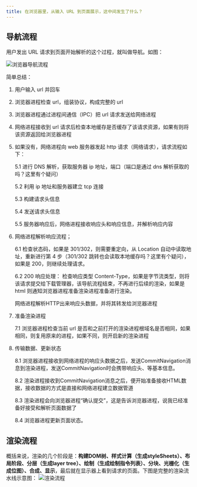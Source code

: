 ```yaml
---
title: 在浏览器里，从输入 URL 到页面展示，这中间发生了什么？
---
```


## 导航流程

用户发出 URL 请求到页面开始解析的这个过程，就叫做导航。如图：

![浏览器导航流程](https://static001.geekbang.org/resource/image/92/5d/92d73c75308e50d5c06ad44612bcb45d.png)

简单总结：

1. 用户输入 url 并回车
2. 浏览器进程检查 url，组装协议，构成完整的 url
3. 浏览器进程通过进程间通信（IPC）把 url 请求发送给网络进程
4. 网络进程接收到 url 请求后检查本地缓存是否缓存了该请求资源，如果有则将该资源返回给浏览器进程
5. 如果没有，网络进程向 web 服务器发起 http 请求（网络请求），请求流程如下：

    5.1 进行 DNS 解析，获取服务器 ip 地址，端口（端口是通过 dns 解析获取的吗？这里有个疑问）

    5.2 利用 ip 地址和服务器建立 tcp 连接

    5.3 构建请求头信息

    5.4 发送请求头信息

    5.5 服务器响应后，网络进程接收响应头和响应信息，并解析响应内容

6. 网络进程解析响应流程；

    6.1 检查状态码，如果是 301/302，则需要重定向，从 Location 自动中读取地址，重新进行第 4 步（301/302 跳转也会读取本地缓存吗？这里有个疑问），如果是 200，则继续处理请求。

    6.2 200 响应处理：
    检查响应类型 Content-Type，如果是字节流类型，则将该请求提交给下载管理器，该导航流程结束，不再进行后续的渲染，如果是 html 则通知浏览器进程准备渲染进程准备进行渲染。

    网络进程解析HTTP出来响应头数据，并将其转发给浏览器进程

7. 准备渲染进程

    7.1 浏览器进程检查当前 url 是否和之前打开的渲染进程根域名是否相同，如果相同，则复用原来的进程，如果不同，则开启新的渲染进程

8. 传输数据、更新状态

    8.1 浏览器进程接收到网络进程的响应头数据之后，发送CommitNavigation消息到渲染进程，发送CommitNavigation时会携带响应头、等基本信息。

    8.2 渲染进程接收到CommitNavigation消息之后，便开始准备接收HTML数据，接收数据的方式是直接和网络进程建立数据管道

    8.3 渲染进程会向浏览器进程“确认提交”，这是告诉浏览器进程，说我已经准备好接受和解析页面数据了
    
    8.4 浏览器进程更新页面状态。

## 渲染流程

概括来说，渲染的几个阶段是：**构建DOM树、样式计算（生成styleSheets）、布局阶段、分层（生成layer tree）、绘制（生成绘制指令列表）、分块、光栅化（生成位图）、合成、显示**，最后就在显示器上看到请求的页面。下图是完整的渲染流水线示意图：
![渲染流程](https://static001.geekbang.org/resource/image/97/37/975fcbf7f83cc20d216f3d68a85d0f37.png)
